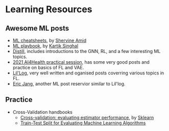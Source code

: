 # Learning Resources

## Awesome ML posts

- [ML cheatsheets](https://stanford.edu/~shervine/teaching/), by [Shervine Amid](https://stanford.edu/~shervine/)
- [ML playbook](https://medium.com/@kgk.singhal/how-to-ace-machine-learning-interviews-my-personal-playbook-a75794155157), by [Kartik Singhal](https://medium.com/@kgk.singhal)
- [Distill](https://distill.pub/), includes introductions to the GNN, RL, and a few interesting ML topics.
- [2021 AI4Health practical session](https://epione.gitlabpages.inria.fr/flhd/index.html), has some very good posts and practice on basics of FL and VAE.
- [Lil'Log](https://lilianweng.github.io/), very well written and oganised posts coverring various topics in FL.
- [Eric Jang](https://blog.evjang.com/2018/12/uncertainty.html), another ML post reservior similar to Lil'log. 


## Practice
- Cross-Validation handbooks
  - [Cross-validation: evaluating estimator performance](https://scikit-learn.org/stable/modules/cross_validation.html#stratification), by [Sklearn](https://scikit-learn.org/stable/index.html)
  - [Train-Test Split for Evaluating Machine Learning Algorithms](https://machinelearningmastery.com/train-test-split-for-evaluating-machine-learning-algorithms/#:~:text=Stratified%20Train%2DTest%20Splits,-One%20final%20consideration&text=Some%20classification%20problems%20do%20not,observed%20in%20the%20original%20dataset.)
